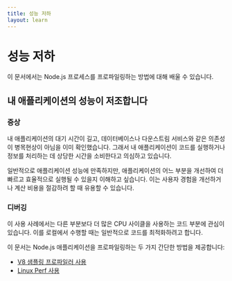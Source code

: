 ```yaml
---
title: 성능 저하
layout: learn
---
```


# 성능 저하

이 문서에서는 Node.js 프로세스를 프로파일링하는 방법에 대해 배울 수 있습니다.

## 내 애플리케이션의 성능이 저조합니다

### 증상

내 애플리케이션의 대기 시간이 길고, 데이터베이스나 다운스트림 서비스와 같은 의존성이 병목현상이 아님을 이미 확인했습니다. 그래서 내 애플리케이션이 코드를 실행하거나 정보를 처리하는 데 상당한 시간을 소비한다고 의심하고 있습니다.

일반적으로 애플리케이션 성능에 만족하지만, 애플리케이션의 어느 부분을 개선하여 더 빠르고 효율적으로 실행될 수 있을지 이해하고 싶습니다. 이는 사용자 경험을 개선하거나 계산 비용을 절감하려 할 때 유용할 수 있습니다.

### 디버깅

이 사용 사례에서는 다른 부분보다 더 많은 CPU 사이클을 사용하는 코드 부분에 관심이 있습니다. 이를 로컬에서 수행할 때는 일반적으로 코드를 최적화하려고 합니다.

이 문서는 Node.js 애플리케이션을 프로파일링하는 두 가지 간단한 방법을 제공합니다:

- [V8 샘플링 프로파일러 사용](/learn/getting-started/profiling/)
- [Linux Perf 사용](/learn/diagnostics/poor-performance/using-linux-perf)
